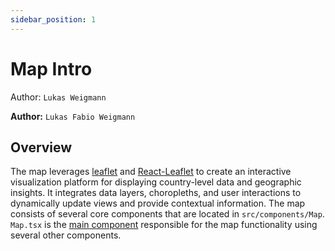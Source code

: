 ```yaml
---
sidebar_position: 1
---
```


# Map Intro
Author: ```Lukas Weigmann```

**Author:** `Lukas Fabio Weigmann`

## Overview
The map leverages [leaflet](https://leafletjs.com/) and [React-Leaflet](https://react-leaflet.js.org/) to create an interactive visualization platform for displaying country-level data and geographic insights.
It integrates data layers, choropleths, and user interactions to dynamically update views and provide contextual information.
The map consists of several core components that are located in ```src/components/Map```.
```Map.tsx``` is the [main component](map_component) responsible for the map functionality using several other components.

